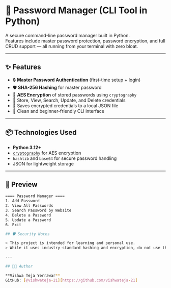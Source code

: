 # 🔐 Password Manager (CLI Tool in Python)

A secure command-line password manager built in Python.  
Features include master password protection, password encryption, and full CRUD support — all running from your terminal with zero bloat.

---

## ✨ Features

- 🔒 **Master Password Authentication** (first-time setup + login)
- 🛡️ **SHA-256 Hashing** for master password
- 🔐 **AES Encryption** of stored passwords using `cryptography`
- 🧾 Store, View, Search, Update, and Delete credentials
- 📂 Saves encrypted credentials to a local JSON file
- 🧠 Clean and beginner-friendly CLI interface

---

## 📦 Technologies Used

- **Python 3.12+**
- [`cryptography`](https://pypi.org/project/cryptography/) for AES encryption
- `hashlib` and `base64` for secure password handling
- JSON for lightweight storage

---

## 📸 Preview

```bash
==== Password Manager ====
1. Add Password
2. View All Passwords
3. Search Password by Website
4. Delete a Password
5. Update a Password
6. Exit

## 🛡️ Security Notes

> This project is intended for learning and personal use.  
> While it uses industry-standard hashing and encryption, do not use this tool for storing real-world sensitive credentials without additional security layers such as salting, environment variable protection, secure file permissions, etc.

---

## 🧑‍💻 Author

**Vishwa Teja Yerrawar**  
GitHub: [@vishwateja-21][https://github.com/vishwateja-21]
